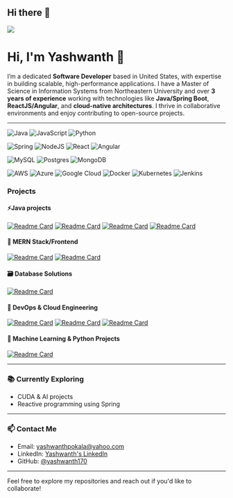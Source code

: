 ## Hi there 👋
![](https://komarev.com/ghpvc/?username=yashwanth170)

# Hi, I'm Yashwanth 👋

I’m a dedicated **Software Developer** based in United States, with expertise in building scalable, high-performance applications. I have a Master of Science in Information Systems from Northeastern University and over **3 years of experience** working with technologies like **Java/Spring Boot**, **ReactJS/Angular**, and **cloud-native architectures**. I thrive in collaborative environments and enjoy contributing to open-source projects.

---

![Java](https://img.shields.io/badge/java-%23ED8B00.svg?style=for-the-badge&logo=openjdk&logoColor=white) ![JavaScript](https://img.shields.io/badge/javascript-%23323330.svg?style=for-the-badge&logo=javascript&logoColor=%23F7DF1E) ![Python](https://img.shields.io/badge/python-3670A0?style=for-the-badge&logo=python&logoColor=ffdd54) 

![Spring](https://img.shields.io/badge/spring-%236DB33F.svg?style=for-the-badge&logo=spring&logoColor=white) ![NodeJS](https://img.shields.io/badge/node.js-6DA55F?style=for-the-badge&logo=node.js&logoColor=white) ![React](https://img.shields.io/badge/react-%2320232a.svg?style=for-the-badge&logo=react&logoColor=%2361DAFB) ![Angular](https://img.shields.io/badge/angular-%23DD0031.svg?style=for-the-badge&logo=angular&logoColor=white)  

![MySQL](https://img.shields.io/badge/mysql-4479A1.svg?style=for-the-badge&logo=mysql&logoColor=white) ![Postgres](https://img.shields.io/badge/postgres-%23316192.svg?style=for-the-badge&logo=postgresql&logoColor=white) ![MongoDB](https://img.shields.io/badge/MongoDB-%234ea94b.svg?style=for-the-badge&logo=mongodb&logoColor=white)

![AWS](https://img.shields.io/badge/AWS-%23FF9900.svg?style=for-the-badge&logo=amazon-aws&logoColor=white) ![Azure](https://img.shields.io/badge/azure-%230072C6.svg?style=for-the-badge&logo=microsoftazure&logoColor=white) ![Google Cloud](https://img.shields.io/badge/GoogleCloud-%234285F4.svg?style=for-the-badge&logo=google-cloud&logoColor=white) ![Docker](https://img.shields.io/badge/docker-%230db7ed.svg?style=for-the-badge&logo=docker&logoColor=white) ![Kubernetes](https://img.shields.io/badge/kubernetes-%23326ce5.svg?style=for-the-badge&logo=kubernetes&logoColor=white) ![Jenkins](https://img.shields.io/badge/jenkins-%232C5263.svg?style=for-the-badge&logo=jenkins&logoColor=white)

### Projects
#### ⚡Java projects

[![Readme Card](https://github-readme-stats.vercel.app/api/pin/?username=yashwanth170&repo=Advanced-Big-Data-Indexing)](https://github.com/yashwanth170/Advanced-Big-Data-Indexing)  [![Readme Card](https://github-readme-stats.vercel.app/api/pin/?username=yashwanth170&repo=mac-mini-remote)](https://github.com/yashwanth170/mac-mini-remote) [![Readme Card](https://github-readme-stats.vercel.app/api/pin/?username=yashwanth170&repo=Medical-Resource-Finder-Java-)](https://github.com/yashwanth170/Medical-Resource-Finder-Java-) [![Readme Card](https://github-readme-stats.vercel.app/api/pin/?username=yashwanth170&repo=Welfare-Organization)](https://github.com/yashwanth170/Welfare-Organization) 

#### 🚀 MERN Stack/Frontend

[![Readme Card](https://github-readme-stats.vercel.app/api/pin/?username=yashwanth170&repo=Traveler--React-JS-Node-JS-)](https://github.com/yashwanth170/Traveler--React-JS-Node-JS-) [![Readme Card](https://github-readme-stats.vercel.app/api/pin/?username=yashwanth170&repo=mac-remote-react)](https://github.com/yashwanth170/mac-remote-react)

#### 🗃️ Database Solutions
[![Readme Card](https://github-readme-stats.vercel.app/api/pin/?username=yashwanth170&repo=Hotel_Management_Database-MySQL-)](https://github.com/yashwanth170/Hotel_Management_Database-MySQL-)

#### 🔧 DevOps & Cloud Engineering

[![Readme Card](https://github-readme-stats.vercel.app/api/pin/?username=yashwanth170&repo=ami-jenkins)](https://github.com/yashwanth170/ami-jenkins) [![Readme Card](https://github-readme-stats.vercel.app/api/pin/?username=yashwanth170&repo=infra-jenkins)](https://github.com/yashwanth170/infra-jenkins) [![Readme Card](https://github-readme-stats.vercel.app/api/pin/?username=yashwanth170&repo=webapp-cve-processor)](https://github.com/yashwanth170/webapp-cve-processor) 

#### 🤖 Machine Learning & Python Projects
[![Readme Card](https://github-readme-stats.vercel.app/api/pin/?username=yashwanth170&repo=Uber-Lyft-Cab-price-Prediction-using-ML)](https://github.com/yashwanth170/Uber-Lyft-Cab-price-Prediction-using-ML)

---

### 📚 Currently Exploring

- CUDA & AI projects
- Reactive programming using Spring

---

### 📫 Contact Me

- Email: [yashwanthpokala@yahoo.com](mailto:yashwanthpokala@yahoo.com)
- LinkedIn: [Yashwanth's LinkedIn](https://www.linkedin.com/in/yashwanth-yash-pokala-45696b167/)
- GitHub: [@yashwanth170](https://github.com/yashwanth170)

---

Feel free to explore my repositories and reach out if you'd like to collaborate!

